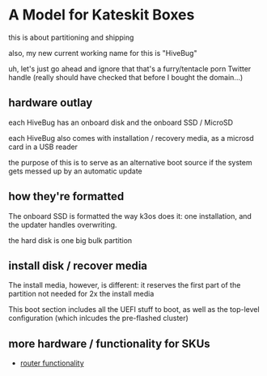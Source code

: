 # A Model for Kateskit Boxes

this is about partitioning and shipping

also, my new current working name for this is "HiveBug"

uh, let's just go ahead and ignore that that's a furry/tentacle porn Twitter handle (really should have checked that before I bought the domain...)

## hardware outlay

each HiveBug has an onboard disk and the onboard SSD / MicroSD

each HiveBug also comes with installation / recovery media, as a microsd card in a USB reader

the purpose of this is to serve as an alternative boot source if the system gets messed up by an automatic update

## how they're formatted

The onboard SSD is formatted the way k3os does it: one installation, and the updater handles overwriting.

the hard disk is one big bulk partition

## install disk / recover media

The install media, however, is different: it reserves the first part of the partition not needed for 2x the install media

This boot section includes all the UEFI stuff to boot, as well as the top-level configuration (which inlcudes the pre-flashed cluster)

## more hardware / functionality for SKUs

- [router functionality](b602f316-66be-4411-a630-3ea6200abd15.md)

